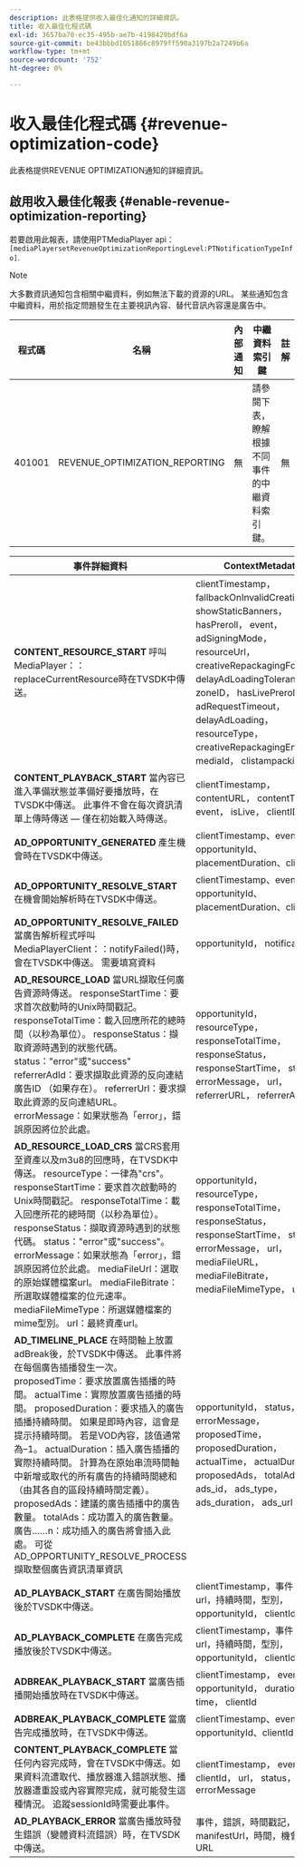 ```yaml
---
description: 此表格提供收入最佳化通知的詳細資訊。
title: 收入最佳化程式碼
exl-id: 3657ba70-ec35-495b-ae7b-4198429bdf6a
source-git-commit: be43bbbd1051886c8979ff590a3197b2a7249b6a
workflow-type: tm+mt
source-wordcount: '752'
ht-degree: 0%

---
```


# 收入最佳化程式碼 {#revenue-optimization-code}

此表格提供REVENUE OPTIMIZATION通知的詳細資訊。

## 啟用收入最佳化報表 {#enable-revenue-optimization-reporting}

若要啟用此報表，請使用PTMediaPlayer api： `[mediaPlayersetRevenueOptimizationReportingLevel:PTNotificationTypeInfo]`.

>[!NOTE]
>
>大多數資訊通知包含相關中繼資料，例如無法下載的資源的URL。 某些通知包含中繼資料，用於指定問題發生在主要視訊內容、替代音訊內容還是廣告中。

| 程式碼 | 名稱 | 內部通知 | 中繼資料索引鍵 | 註解 |
|---|---|---|---|---|
| 401001 | REVENUE_OPTIMIZATION_REPORTING | 無 | 請參閱下表，瞭解根據不同事件的中繼資料索引鍵。 | 無 |

| 事件詳細資料 | ContextMetadata |
|---|---|
| **CONTENT_RESOURCE_START** 呼叫MediaPlayer：：replaceCurrentResource時在TVSDK中傳送。 | clientTimestamp， fallbackOnInvalidCreative， showStaticBanners， hasPreroll， event， adSigningMode， resourceUrl， creativeRepackagingFormat， delayAdLoadingTolerance， zoneID， hasLivePreroll， adRequestTimeout， delayAdLoading， resourceType， creativeRepackagingEnabled， mediaId， clistampackingId |
| **CONTENT_PLAYBACK_START** 當內容已進入準備狀態並準備好要播放時，在TVSDK中傳送。 此事件不會在每次資訊清單上傳時傳送 — 僅在初始載入時傳送。 | clientTimestamp， contentURL， contentType， event， isLive， clientID |
| **AD_OPPORTUNITY_GENERATED** 產生機會時在TVSDK中傳送。 | clientTimestamp、event、opportunityId、placementDuration、clientId |
| **AD_OPPORTUNITY_RESOLVE_START** 在機會開始解析時在TVSDK中傳送。 | clientTimestamp、event、opportunityId、placementDuration、clientId |
| **AD_OPPORTUNITY_RESOLVE_FAILED** 當廣告解析程式呼叫MediaPlayerClient：：notifyFailed()時，會在TVSDK中傳送。 需要填寫資料 | opportunityId， notificationAD |
| **AD_RESOURCE_LOAD** 當URL擷取任何廣告資源時傳送。 responseStartTime：要求首次啟動時的Unix時間戳記。 responseTotalTime：載入回應所花的總時間（以秒為單位）。 responseStatus：擷取資源時遇到的狀態代碼。 status：&quot;error&quot;或&quot;success&quot; referrerAdId：要求擷取此資源的反向連結廣告ID （如果存在）。 referrerUrl：要求擷取此資源的反向連結URL。 errorMessage：如果狀態為「error」，錯誤原因將位於此處。 | opportunityId， resourceType， responseTotalTime， responseStatus， responseStartTime， status， errorMessage， url， referrerURL， referrerAdId |
| **AD_RESOURCE_LOAD_CRS** 當CRS套用至資產以及m3u8的回應時，在TVSDK中傳送。 resourceType：一律為&quot;crs&quot;。 responseStartTime：要求首次啟動時的Unix時間戳記。 responseTotalTime：載入回應所花的總時間（以秒為單位）。 responseStatus：擷取資源時遇到的狀態代碼。 status：&quot;error&quot;或&quot;success&quot;。 errorMessage：如果狀態為「error」，錯誤原因將位於此處。 mediaFileUrl：選取的原始媒體檔案url。 mediaFileBitrate：所選取媒體檔案的位元速率。 mediaFileMimeType：所選媒體檔案的mime型別。 url：最終資產url。 | opportunityId， resourceType， responseTotalTime， responseStatus， responseStartTime， status， errorMessage， url， mediaFileURL， mediaFileBitrate， mediaFileMimeType， url |
| **AD_TIMELINE_PLACE** 在時間軸上放置adBreak後，於TVSDK中傳送。 此事件將在每個廣告插播發生一次。 proposedTime：要求放置廣告插播的時間。 actualTime：實際放置廣告插播的時間。 proposedDuration：要求插入的廣告插播持續時間。 如果是即時內容，這會是提示持續時間。 若是VOD內容，該值通常為–1。 actualDuration：插入廣告插播的實際持續時間。 計算為在原始串流時間軸中新增或取代的所有廣告的持續時間總和（由其各自的區段持續時間定義）。 proposedAds：建議的廣告插播中的廣告數量。 totalAds：成功置入的廣告數量。 廣告……n：成功插入的廣告將會插入此處。 可從AD_OPPORTUNITY_RESOLVE_PROCESS擷取整個廣告資訊清單資訊 | opportunityId， status， errorMessage， proposedTime， proposedDuration， actualTime， actualDuration， proposedAds， totalAds， ads_id， ads_type， ads_duration， ads_url |
| **AD_PLAYBACK_START** 在廣告開始播放後於TVSDK中傳送。 | clientTimestamp，事件， id， url，持續時間，型別， opportunityId， clientId |
| **AD_PLAYBACK_COMPLETE** 在廣告完成播放後於TVSDK中傳送。 | clientTimestamp，事件， id， url，持續時間，型別， opportunityId， clientId |
| **ADBREAK_PLAYBACK_START** 當廣告插播開始播放時在TVSDK中傳送。 | clientTimestamp， event， opportunityId， duration， time， clientId |
| **ADBREAK_PLAYBACK_COMPLETE** 當廣告完成播放時，在TVSDK中傳送。 | clientTimestamp、event、opportunityId、clientId |
| **CONTENT_PLAYBACK_COMPLETE** 當任何內容完成時，會在TVSDK中傳送。如果資料流遭取代、播放器進入錯誤狀態、播放器遭重設或內容實際完成，就可能發生這種情況。 追蹤sessionId時需要此事件。 | clientTimestamp， event， clientId， url， status， errorMessage |
| **AD_PLAYBACK_ERROR** 當廣告播放時發生錯誤（變體資料流錯誤）時，在TVSDK中傳送。 | 事件，錯誤，時間戳記， manifestUrl，時間，機會ID， URL |
